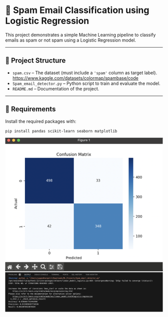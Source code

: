 # 📧 Spam Email Classification using Logistic Regression

This project demonstrates a simple Machine Learning pipeline to classify emails as spam or not spam using a Logistic Regression model.

---

## 📂 Project Structure

- `spam.csv` – The dataset (must include a `'spam'` column as target label). https://www.kaggle.com/datasets/colormap/spambase/code
- `Spam_email_detector.py` – Python script to train and evaluate the model.
- `README.md` – Documentation of the project.

---

## 🧰 Requirements

Install the required packages with:

```bash
pip install pandas scikit-learn seaborn matplotlib
```

![confusion_matrix](ss.png)
![output](ss_2.png)
